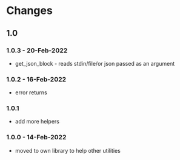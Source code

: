# Changes
## 1.0
### 1.0.3 - 20-Feb-2022
* get_json_block - reads stdin/file/or json passed as an argument
### 1.0.2 - 16-Feb-2022
* error returns
### 1.0.1
* add more helpers
### 1.0.0 - 14-Feb-2022
* moved to own library to help other utilities